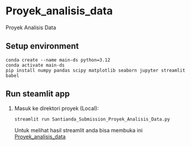# Proyek_analisis_data
Proyek Analisis Data 
## Setup environment
```
conda create --name main-ds python=3.12
conda activate main-ds
pip install numpy pandas scipy matplotlib seaborn jupyter streamlit babel
```
## Run steamlit app
1. Masuk ke direktori proyek (Local):

    ```shell
    streamlit run Santianda_Submission_Proyek_Analisis_Data.py
    ```
    Untuk melihat hasil streamlit anda bisa membuka ini [Proyek_analisis_data](https://submission1726.streamlit.app/)

